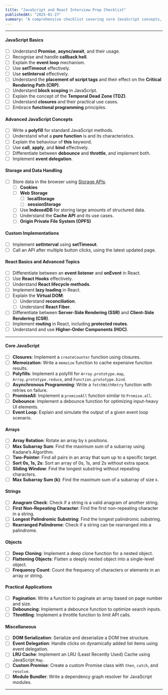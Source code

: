 ```yaml
---
title: "JavaScript and React Interview Prep Checklist"
publishedAt: "2025-01-27"
summary: "A comprehensive checklist covering core JavaScript concepts, React fundamentals, advanced topics, and practical problem-solving challenges for frontend developers."
---
```


---

#### JavaScript Basics

- [ ] Understand **Promise**, **async/await**, and their usage.
- [ ] Recognise and handle **callback hell**.
- [ ] Explain the **event loop** mechanism.
- [ ] Use **setTimeout** effectively.
- [ ] Use **setInterval** effectively.
- [ ] Understand the **placement of script tags** and their effect on the **Critical Rendering Path (CRP)**.
- [ ] Understand **block scoping** in JavaScript.
- [ ] Explain the concept of the **Temporal Dead Zone (TDZ)**.
- [ ] Understand **closures** and their practical use cases.
- [ ] Embrace **functional programming** principles.

#### Advanced JavaScript Concepts

- [ ] Write a **polyfill** for standard JavaScript methods.
- [ ] Understand what a **pure function** is and its characteristics.
- [ ] Explain the behaviour of **this** keyword.
- [ ] Use **call**, **apply**, and **bind** effectively.
- [ ] Differentiate between **debounce** and **throttle**, and implement both.
- [ ] Implement **event delegation**.

#### Storage and Data Handling

- [ ] Store data in the browser using [Storage APIs](https://developer.mozilla.org/en-US/docs/Web/API/Storage_API/Storage_quotas_and_eviction_criteria).
  - [ ] **Cookies**
  - [ ] **Web Storage**
    - [ ] **localStorage**
    - [ ] **sessionStorage**
  - [ ] Use **IndexedDB** for storing large amounts of structured data.
  - [ ] Understand the **Cache API** and its use cases.
  - [ ] **Origin Private File System (OPFS)**

#### Custom Implementations

- [ ] Implement **setInterval** using **setTimeout**.
- [ ] Call an API after multiple button clicks, using the latest updated page.

#### React Basics and Advanced Topics

- [ ] Differentiate between an **event listener** and **onEvent** in React.
- [ ] Use **React Hooks** effectively.
- [ ] Understand **React lifecycle methods**.
- [ ] Implement **lazy loading** in React.
- [ ] Explain the **Virtual DOM**:
  - [ ] Understand **reconciliation**.
  - [ ] Understand **React Fiber**.
- [ ] Differentiate between **Server-Side Rendering (SSR)** and **Client-Side Rendering (CSR)**.
- [ ] Implement **routing** in React, including **protected routes**.
- [ ] Understand and use **Higher-Order Components (HOC)**.

---

#### Core JavaScript

- [ ] **Closures**: Implement a `createCounter` function using closures.
- [ ] **Memoization**: Write a `memoize` function to cache expensive function results.
- [ ] **Polyfills**: Implement a polyfill for `Array.prototype.map`, `Array.prototype.reduce`, and `Function.prototype.bind`.
- [ ] **Asynchronous Programming**: Write a `fetchWithRetry` function with retries on failure.
- [ ] **PromiseAll**: Implement a `promiseAll` function similar to `Promise.all`.
- [ ] **Debounce**: Implement a debounce function for optimizing input-heavy UI elements.
- [ ] **Event Loop**: Explain and simulate the output of a given event loop scenario.

#### Arrays

- [ ] **Array Rotation**: Rotate an array by `k` positions.
- [ ] **Max Subarray Sum**: Find the maximum sum of a subarray using Kadane’s Algorithm.
- [ ] **Two-Pointer**: Find all pairs in an array that sum up to a specific target.
- [ ] **Sort 0s, 1s, 2s**: Sort an array of 0s, 1s, and 2s without extra space.
- [ ] **Sliding Window**: Find the longest substring without repeating characters.
- [ ] **Max Subarray Sum (k)**: Find the maximum sum of a subarray of size `k`.

#### Strings

- [ ] **Anagram Check**: Check if a string is a valid anagram of another string.
- [ ] **First Non-Repeating Character**: Find the first non-repeating character in a string.
- [ ] **Longest Palindromic Substring**: Find the longest palindromic substring.
- [ ] **Rearranged Palindrome**: Check if a string can be rearranged into a palindrome.

#### Objects

- [ ] **Deep Cloning**: Implement a deep clone function for a nested object.
- [ ] **Flattening Objects**: Flatten a deeply nested object into a single-level object.
- [ ] **Frequency Count**: Count the frequency of characters or elements in an array or string.

#### Practical Applications

- [ ] **Pagination**: Write a function to paginate an array based on page number and size.
- [ ] **Debouncing**: Implement a debounce function to optimize search inputs.
- [ ] **Throttling**: Implement a throttle function to limit API calls.

#### Miscellaneous

- [ ] **DOM Serialization**: Serialize and deserialize a DOM tree structure.
- [ ] **Event Delegation**: Handle clicks on dynamically added list items using event delegation.
- [ ] **LRU Cache**: Implement an LRU (Least Recently Used) Cache using JavaScript `Map`.
- [ ] **Custom Promise**: Create a custom Promise class with `then`, `catch`, and `resolve`.
- [ ] **Module Bundler**: Write a dependency graph resolver for JavaScript modules.

---
